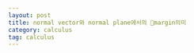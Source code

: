 ```yaml
---
layout: post
title: normal vector와 normal plane에서의 margin의미
category: calculus
tag: calculus
---
```

